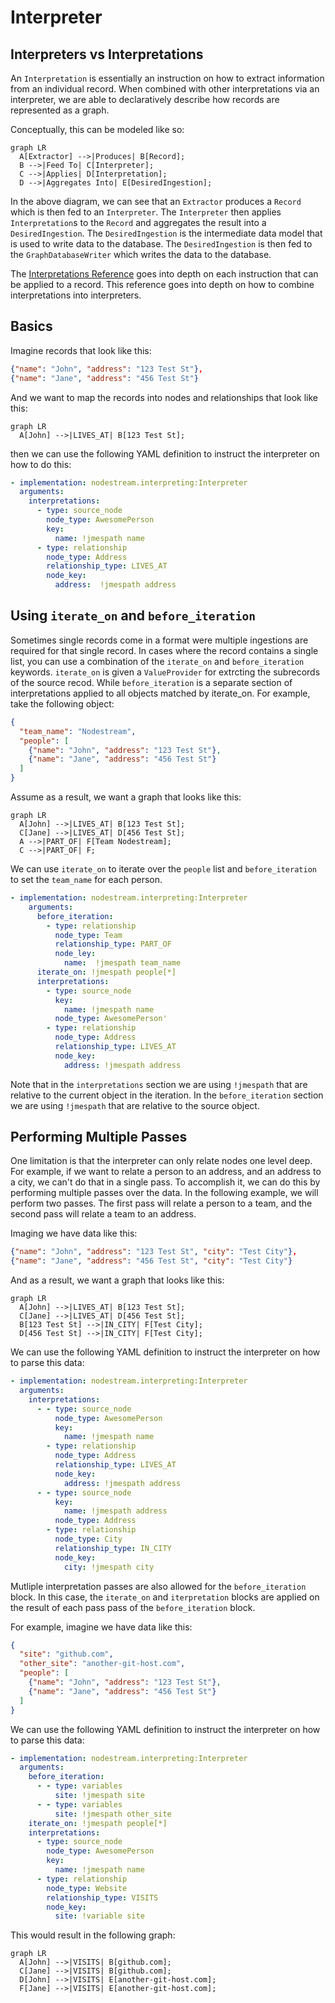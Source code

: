 # Interpreter

## Interpreters vs Interpretations 

An `Interpretation` is essentially an instruction on how to extract information from an individual record. 
When combined with other interpretations via an interpreter, we are able to declaratively describe how records are represented as a graph.

Conceptually, this can be modeled like so:

``` mermaid
graph LR
  A[Extractor] -->|Produces| B[Record];
  B -->|Feed To| C[Interpreter];
  C -->|Applies| D[Interpretation];
  D -->|Aggregates Into| E[DesiredIngestion];
```

In the above diagram, we can see that an `Extractor` produces a `Record` which is then fed to an `Interpreter`. 
The `Interpreter` then applies `Interpretation`s to the `Record` and aggregates the result into a `DesiredIngestion`.
The `DesiredIngestion` is the intermediate data model that is used to write data to the database. 
The `DesiredIngestion` is then fed to the `GraphDatabaseWriter` which writes the data to the database.

The [Interpretations Reference](./interpretations.md) goes into depth on each instruction that can be applied to a record.
This reference goes into depth on how to combine interpretations into interpreters.

## Basics

Imagine records that look like this:

```json
{"name": "John", "address": "123 Test St"},
{"name": "Jane", "address": "456 Test St"}
```
And we want to map the records into nodes and relationships that look like this:

``` mermaid
graph LR
  A[John] -->|LIVES_AT| B[123 Test St];
```


then we can use the following YAML definition to instruct the interpreter on how to do this:

```yaml
- implementation: nodestream.interpreting:Interpreter
  arguments:
    interpretations:
      - type: source_node
        node_type: AwesomePerson
        key:
          name: !jmespath name
      - type: relationship
        node_type: Address
        relationship_type: LIVES_AT
        node_key: 
          address:  !jmespath address
```


## Using `iterate_on` and `before_iteration`

Sometimes single records come in a format were multiple ingestions are required for that single record. In cases where the record contains a single list, you can use a combination of the `iterate_on` and `before_iteration` keywords. `iterate_on` is given a `ValueProvider` for extrcting the subrecords of the source recod. While `before_iteration` is a separate section of interpretations applied to all objects matched by iterate_on. For example, take the following object:

```json
{
  "team_name": "Nodestream",
  "people": [
    {"name": "John", "address": "123 Test St"},
    {"name": "Jane", "address": "456 Test St"}
  ]
}
```

Assume as a result, we want a graph that looks like this:

```mermaid
graph LR
  A[John] -->|LIVES_AT| B[123 Test St];
  C[Jane] -->|LIVES_AT| D[456 Test St];
  A -->|PART_OF| F[Team Nodestream];
  C -->|PART_OF| F;
```

We can use `iterate_on` to iterate over the `people` list and `before_iteration` to set the `team_name` for each person.

```yaml
- implementation: nodestream.interpreting:Interpreter
    arguments:
      before_iteration:
        - type: relationship
          node_type: Team
          relationship_type: PART_OF
          node_ley: 
            name:  !jmespath team_name
      iterate_on: !jmespath people[*]
      interpretations:
        - type: source_node
          key:
            name: !jmespath name
          node_type: AwesomePerson'
        - type: relationship
          node_type: Address
          relationship_type: LIVES_AT
          node_key: 
            address: !jmespath address
```

Note that in the `interpretations` section we are using `!jmespath` that are relative to the current object in the iteration. In the `before_iteration` section we are using `!jmespath` that are relative to the source object.

## Performing Multiple Passes

One limitation is that the interpreter can only relate nodes one level deep. For example, if we want to relate a person to an address, and an address to a city, we can't do that in a single pass. To accomplish it, we can do this by performing multiple passes over the data. In the following example, we will perform two passes. The first pass will relate a person to a team, and the second pass will relate a team to an address.

Imaging we have data like this:

```json
{"name": "John", "address": "123 Test St", "city": "Test City"},
{"name": "Jane", "address": "456 Test St", "city": "Test City"}
```

And as a result, we want a graph that looks like this:

```mermaid
graph LR
  A[John] -->|LIVES_AT| B[123 Test St];
  C[Jane] -->|LIVES_AT| D[456 Test St];
  B[123 Test St] -->|IN_CITY| F[Test City];
  D[456 Test St] -->|IN_CITY| F[Test City];
```

We can use the following YAML definition to instruct the interpreter on how to parse this data:

```yaml
- implementation: nodestream.interpreting:Interpreter
  arguments:
    interpretations:
      - - type: source_node
          node_type: AwesomePerson
          key:
            name: !jmespath name
        - type: relationship
          node_type: Address
          relationship_type: LIVES_AT
          node_key: 
            address: !jmespath address
      - - type: source_node
          key: 
            name: !jmespath address
          node_type: Address
        - type: relationship
          node_type: City
          relationship_type: IN_CITY
          node_key: 
            city: !jmespath city
```


Mutliple interpretation passes are also allowed for the `before_iteration` block. 
In this case, the `iterate_on` and `iterpretation` blocks are applied on the result of each pass pass of the `before_iteration` block.

For example, imagine we have data like this:

```json
{
  "site": "github.com",
  "other_site": "another-git-host.com",
  "people": [
    {"name": "John", "address": "123 Test St"},
    {"name": "Jane", "address": "456 Test St"}
  ]
}
```

We can use the following YAML definition to instruct the interpreter on how to parse this data:

```yaml
- implementation: nodestream.interpreting:Interpreter
  arguments:
    before_iteration:
      - - type: variables
          site: !jmespath site
      - - type: variables
          site: !jmespath other_site
    iterate_on: !jmespath people[*]
    interpretations:
      - type: source_node
        node_type: AwesomePerson
        key:
          name: !jmespath name
      - type: relationship
        node_type: Website
        relationship_type: VISITS
        node_key:
          site: !variable site
```

This would result in the following graph:

```mermaid
graph LR
  A[John] -->|VISITS| B[github.com];
  C[Jane] -->|VISITS| B[github.com];
  D[John] -->|VISITS| E[another-git-host.com];
  F[Jane] -->|VISITS| E[another-git-host.com];
```

